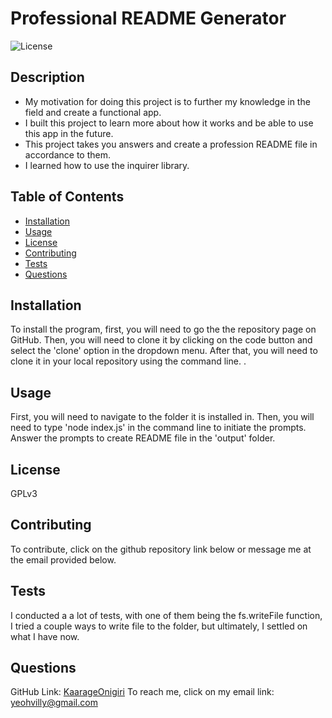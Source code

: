 # Professional README Generator

![License](https://img.shields.io/badge/License-GPLv3-blue.svg)

## Description

- My motivation for doing this project is to further my knowledge in the field and create a functional app.
- I built this project to learn more about how it works and be able to use this app in the future.
- This project takes you answers and create a profession README file in accordance to them.
- I learned how to use the inquirer library.

## Table of Contents

* [Installation](#installation)
* [Usage](#usage)
* [License](#license)
* [Contributing](#contributing)
* [Tests](#tests)
* [Questions](#questions)

## Installation

To install the program, first, you will need to go the the repository page on GitHub. Then, you will need to clone it by clicking on the code button and select the 'clone' option in the dropdown menu. After that, you will need to clone it in your local repository using the command line. .

## Usage

First, you will need to navigate to the folder it is installed in. Then, you will need to type 'node index.js' in the command line to initiate the prompts. Answer the prompts to create README file in the 'output' folder.

## License

GPLv3

## Contributing

To contribute, click on the github repository link below or message me at the email provided below.

## Tests

I conducted a a lot of tests, with one of them being the fs.writeFile function, I tried a couple ways to write file to the folder, but ultimately, I settled on what I have now.

## Questions

GitHub Link: [KaarageOnigiri](https:www.github.com/KaarageOnigiri)
To reach me, click on my email link: [yeohvilly@gmail.com](mailto:yeohvilly@gmail.com)